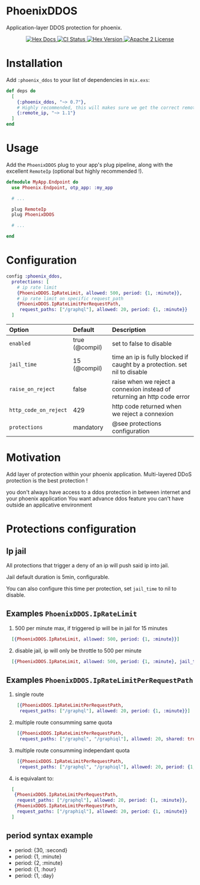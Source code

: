 # PhoenixDDOS

Application-layer DDOS protection for phoenix.

<p align="center">
  <a href="https://hexdocs.pm/phoenix_ddos">
    <img alt="Hex Docs" src="http://img.shields.io/badge/hex.pm-docs-green.svg?style=flat">
  </a>

  <a href="https://github.com/xward/phoenix_ddos/actions/workflows/ci.yml">
    <img alt="CI Status" src="https://github.com/xward/phoenix_ddos/actions/workflows/ci.yml/badge.svg">
  </a>

  <a href="https://hex.pm/packages/phoenix_ddos">
    <img alt="Hex Version" src="https://img.shields.io/hexpm/v/phoenix_ddos.svg">
  </a>

  <a href="https://opensource.org/licenses/Apache-2.0">
    <img alt="Apache 2 License" src="https://img.shields.io/hexpm/l/phoenix_ddos">
  </a>
</p>

# Installation

Add `:phoenix_ddos` to your list of dependencies in `mix.exs`:

```elixir
def deps do
  [
    {:phoenix_ddos, "~> 0.7"},
    # Highly recommended, this will makes sure we get the correct remote_ip in Conn
    {:remote_ip, "~> 1.1"}
  ]
end
```

# Usage

Add the `PhoenixDDOS` plug to your app's plug pipeline, along with the excellent `RemoteIp` (optional but highly recommended !).


```elixir
defmodule MyApp.Endpoint do
  use Phoenix.Endpoint, otp_app: :my_app

  # ...

  plug RemoteIp
  plug PhoenixDDOS

  # ...

end
```

# Configuration

```elixir
config :phoenix_ddos,
  protections: [
    # ip rate limit
    {PhoenixDDOS.IpRateLimit, allowed: 500, period: {1, :minute}},
    # ip rate limit on specific request_path
    {PhoenixDDOS.IpRateLimitPerRequestPath,
     request_paths: ["/graphql"], allowed: 20, period: {1, :minute}}
  ]
```

| Option                 | Default                | Description                                                               |
| :--------------------- | :--------------------- | :------------------------------------------------------------------------ |
| `enabled`              |      true   (@compil)  | set to false to disable                                                   |
| `jail_time`            |     15      (@compil)  | time an ip is fully blocked if caught by a protection. set nil to disable |
| `raise_on_reject`      |     false              | raise when we reject a connexion instead of returning an http code error  |
| `http_code_on_reject`  |       429              | http code returned when we reject a connexion                             |
| `protections`          | mandatory              | @see protections configuration                                            |


# Motivation

Add layer of protection within your phoenix application. Multi-layered DDoS protection is the best protection !

you don't always have access to a ddos protection in between internet and your phoenix application
You want advance ddos feature you can't have outside an applicative environment



# Protections configuration


## Ip jail

All protections that trigger a deny of an ip will push said ip into jail.

Jail default duration is 5min, configurable.

You can also configure this time per protection, set `jail_time` to nil to disable.


## Examples `PhoenixDDOS.IpRateLimit`

1. 500 per minute max, if triggered ip will be in jail for 15 minutes
```elixir
  [{PhoenixDDOS.IpRateLimit, allowed: 500, period: {1, :minute}}]
```

2. disable jail, ip will only be throttle to 500 per minute
```elixir
  [{PhoenixDDOS.IpRateLimit, allowed: 500, period: {1, :minute}, jail_time: nil}]
```

## Examples `PhoenixDDOS.IpRateLimitPerRequestPath`

1. single route
```elixir
    [{PhoenixDDOS.IpRateLimitPerRequestPath,
     request_paths: ["/graphql"], allowed: 20, period: {1, :minute}}]
```

2. multiple route consumming same quota
```elixir
    [{PhoenixDDOS.IpRateLimitPerRequestPath,
     request_paths: ["/graphql", "/graphiql"], allowed: 20, shared: true, period: {1, :minute}}]
```

3. multiple route consumming independant quota
```elixir
    [{PhoenixDDOS.IpRateLimitPerRequestPath,
     request_paths: ["/graphql", "/graphiql"], allowed: 20, period: {1, :minute}}]
```

4. is equivalant to:
```elixir
  [
   {PhoenixDDOS.IpRateLimitPerRequestPath,
    request_paths: ["/graphql"], allowed: 20, period: {1, :minute}},
   {PhoenixDDOS.IpRateLimitPerRequestPath,
    request_paths: ["/graphiql"], allowed: 20, period: {1, :minute}}
  ]
```

## period syntax example

* period: {30, :second}
* period: {1, :minute}
* period: {2, :minute}
* period: {1, :hour}
* period: {1, :day}
